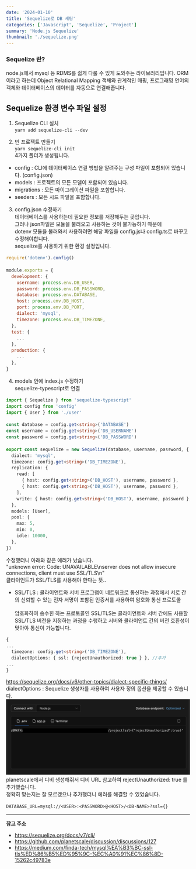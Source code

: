```yaml
---
date: '2024-01-10'
title: 'Sequelize로 DB 세팅'
categories: ['Javascript', 'Sequelize', 'Project']
summary: 'Node.js Sequelize'
thumbnail: './sequelize.png'
---
```


### Sequelize 란?

node.js에서 mysql 등 RDMS를 쉽게 다룰 수 있게 도와주는 라이브러리입니다.
ORM이라고 하는데 Object Relational Mapping 객체와 관계적인 매핑, 프로그래밍 언어의 객체와 데이터베이스의 데이터를 자동으로 연결해줍니다.

## Sequelize 환경 변수 파일 설정

1. Sequelize CLI 설치 </br>
   `yarn add sequelize-cli --dev`

2. 빈 프로젝트 만들기</br>
   `yarn sequelize-cli init` </br>
   4가지 폴더가 생성됩니다. </br>

- config : CLI에 데이터베이스 연결 방법을 알려주는 구성 파일이 포함되어 있습니다. (config.json)
- models : 프로젝트의 모든 모델이 포함되어 있습니다.
- migrations : 모든 마이그레이션 파일을 포함합니다.
- seeders : 모든 시드 파일을 포함합니다.

3. config.json 수정하기 </br>
   데이터베이스를 사용하는데 필요한 정보를 저장해두는 곳입니다.</br>
   그러나 json파일은 모듈을 불러오고 사용하는 것이 불가능하기 때문에</br>
   dotenv 모듈을 불러와서 사용하려면 해당 파일을 config.js나 config.ts로 바꾸고 수정해야합니다.</br>
   sequelize를 사용하기 위한 환경 설정입니다.

```javascript
require('dotenv').config()

module.exports = {
  development: {
    username: process.env.DB_USER,
    password: process.env.DB_PASSWORD,
    database: process.env.DATABASE,
    host: process.env.DB_HOST,
    port: process.env.DB_PORT,
    dialect: 'mysql',
    timezone: process.env.DB_TIMEZONE,
  },
  test: {
    ...
  },
  production: {
    ...
  },
}
```

4. models 안에 index.js 수정하기</br>
   sequelize-typescript로 연결

```typescript
import { Sequelize } from 'sequelize-typescript'
import config from 'config'
import { User } from './user'

const database = config.get<string>('DATABASE')
const username = config.get<string>('DB_USERNAME')
const password = config.get<string>('DB_PASSWORD')

export const sequelize = new Sequelize(database, username, password, {
  dialect: 'mysql',
  timezone: config.get<string>('DB_TIMEZONE'),
  replication: {
    read: [
      { host: config.get<string>('DB_HOST'), username, password },
      { host: config.get<string>('DB_HOST'), username, password },
    ],
    write: { host: config.get<string>('DB_HOST'), username, password },
  },
  models: [User],
  pool: {
    max: 5,
    min: 0,
    idle: 10000,
  },
})
```

수정했더니 아래와 같은 에러가 났습니다. </br>
"unknown error: Code: UNAVAILABLE\nserver does not allow insecure connections, client must use SSL/TLS\n" </br>
클라이언트가 SSL/TLS를 사용해야 한다는 뜻..

- SSL/TLS : 클라이언트와 서버 프로그램이 네트워크로 통신하는 과정에서 서로 간의 신뢰할 수 있는 전자 서명이 포함된 인증서를 사용하여 암호화 통신 프로토콜 </br></br>
  암호화하여 송수힌 하는 프로토콜인 SSL/TLS는 클라이언트와 서버 간에도 사용할 SSL/TLS 버전을 지정하는 과정을 수행하고 서버와 클라이언트 간의 버전 호환성이 맞아야 통신이 가능합니다.

```typescript
{
...
  timezone: config.get<string>('DB_TIMEZONE'),
  dialectOptions: { ssl: {rejectUnauthorized: true } }, //추가
...
}

```

https://sequelize.org/docs/v6/other-topics/dialect-specific-things/
dialectOptions : Sequelize 생성자를 사용하여 사용자 정의 옵션을 제공할 수 있습니다.</br>
<img src="./mysql_planetscale.png"></img></br>
planetscale에서 디비 생성해줘서 디비 URL 참고하여 rejectUnauthorized: true 를 추가했습니다. </br>
정확히 맞는지는 잘 모르겠으나 추가했더니 에러를 해결할 수 있었습니다. </br>

`DATABASE_URL=mysql://<USER>:<PASSWORD>@<HOST>/<DB-NAME>?ssl={}`

---

**참고 주소**

- https://sequelize.org/docs/v7/cli/
- https://github.com/planetscale/discussion/discussions/127
- https://medium.com/finda-tech/mysql%EA%B3%BC-ssl-tls%ED%86%B5%ED%95%9C-%EC%A0%91%EC%86%8D-15262c49783e
